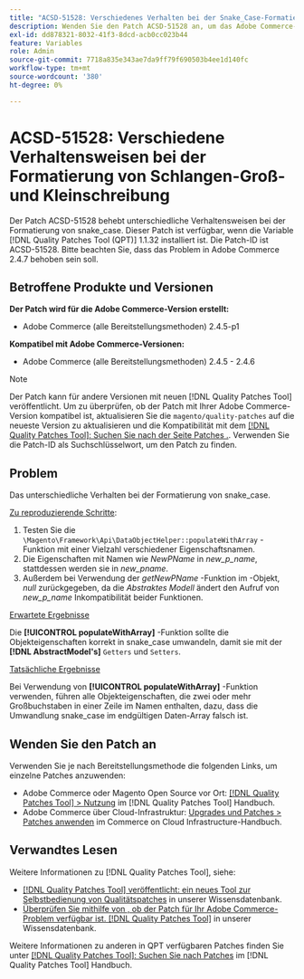 ```yaml
---
title: "ACSD-51528: Verschiedenes Verhalten bei der Snake_Case-Formatierung"
description: Wenden Sie den Patch ACSD-51528 an, um das Adobe Commerce-Problem zu beheben, bei dem es unterschiedliche Verhaltensweisen bei der snake_case-Formatierung gibt.
exl-id: dd878321-8032-41f3-8dcd-acb0cc023b44
feature: Variables
role: Admin
source-git-commit: 7718a835e343ae7da9ff79f690503b4ee1d140fc
workflow-type: tm+mt
source-wordcount: '380'
ht-degree: 0%

---
```


# ACSD-51528: Verschiedene Verhaltensweisen bei der Formatierung von Schlangen-Groß- und Kleinschreibung

Der Patch ACSD-51528 behebt unterschiedliche Verhaltensweisen bei der Formatierung von snake_case. Dieser Patch ist verfügbar, wenn die Variable [!DNL Quality Patches Tool (QPT)] 1.1.32 installiert ist. Die Patch-ID ist ACSD-51528. Bitte beachten Sie, dass das Problem in Adobe Commerce 2.4.7 behoben sein soll.

## Betroffene Produkte und Versionen

**Der Patch wird für die Adobe Commerce-Version erstellt:**

* Adobe Commerce (alle Bereitstellungsmethoden) 2.4.5-p1

**Kompatibel mit Adobe Commerce-Versionen:**

* Adobe Commerce (alle Bereitstellungsmethoden) 2.4.5 - 2.4.6

>[!NOTE]
>
>Der Patch kann für andere Versionen mit neuen [!DNL Quality Patches Tool] veröffentlicht. Um zu überprüfen, ob der Patch mit Ihrer Adobe Commerce-Version kompatibel ist, aktualisieren Sie die `magento/quality-patches` auf die neueste Version zu aktualisieren und die Kompatibilität mit dem [[!DNL Quality Patches Tool]: Suchen Sie nach der Seite Patches .](https://experienceleague.adobe.com/tools/commerce-quality-patches/index.html). Verwenden Sie die Patch-ID als Suchschlüsselwort, um den Patch zu finden.

## Problem

Das unterschiedliche Verhalten bei der Formatierung von snake_case.

<u>Zu reproduzierende Schritte</u>:

1. Testen Sie die `\Magento\Framework\Api\DataObjectHelper::populateWithArray` -Funktion mit einer Vielzahl verschiedener Eigenschaftsnamen.
1. Die Eigenschaften mit Namen wie *NewPName* in *new_p_name*, stattdessen werden sie in *new_pname*.
1. Außerdem bei Verwendung der *getNewPName* -Funktion im -Objekt, *null* zurückgegeben, da die *Abstraktes Modell* ändert den Aufruf von *new_p_name* Inkompatibilität beider Funktionen.

<u>Erwartete Ergebnisse</u>

Die **[!UICONTROL populateWithArray]** -Funktion sollte die Objekteigenschaften korrekt in snake_case umwandeln, damit sie mit der **[!DNL AbstractModel's]** `Getters` und `Setters`.

<u>Tatsächliche Ergebnisse</u>

Bei Verwendung von **[!UICONTROL populateWithArray]** -Funktion verwenden, führen alle Objekteigenschaften, die zwei oder mehr Großbuchstaben in einer Zeile im Namen enthalten, dazu, dass die Umwandlung snake_case im endgültigen Daten-Array falsch ist.

## Wenden Sie den Patch an

Verwenden Sie je nach Bereitstellungsmethode die folgenden Links, um einzelne Patches anzuwenden:

* Adobe Commerce oder Magento Open Source vor Ort: [[!DNL Quality Patches Tool] > Nutzung](https://experienceleague.adobe.com/docs/commerce-operations/tools/quality-patches-tool/usage.html) im [!DNL Quality Patches Tool] Handbuch.
* Adobe Commerce über Cloud-Infrastruktur: [Upgrades und Patches > Patches anwenden](https://experienceleague.adobe.com/docs/commerce-cloud-service/user-guide/develop/upgrade/apply-patches.html) im Commerce on Cloud Infrastructure-Handbuch.

## Verwandtes Lesen

Weitere Informationen zu [!DNL Quality Patches Tool], siehe:

* [[!DNL Quality Patches Tool] veröffentlicht: ein neues Tool zur Selbstbedienung von Qualitätspatches](/help/announcements/adobe-commerce-announcements/magento-quality-patches-released-new-tool-to-self-serve-quality-patches.md) in unserer Wissensdatenbank.
* [Überprüfen Sie mithilfe von , ob der Patch für Ihr Adobe Commerce-Problem verfügbar ist. [!DNL Quality Patches Tool]](/help/support-tools/patches-available-in-qpt-tool/check-patch-for-magento-issue-with-magento-quality-patches.md) in unserer Wissensdatenbank.

Weitere Informationen zu anderen in QPT verfügbaren Patches finden Sie unter [[!DNL Quality Patches Tool]: Suchen Sie nach Patches](https://experienceleague.adobe.com/tools/commerce-quality-patches/index.html) im [!DNL Quality Patches Tool] Handbuch.
